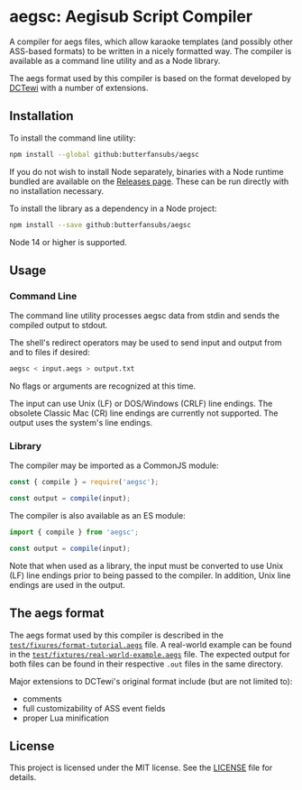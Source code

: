 # aegsc: Aegisub Script Compiler

A compiler for aegs files, which allow karaoke templates (and possibly other ASS-based formats) to be written in a nicely formatted way.
The compiler is available as a command line utility and as a Node library.

The aegs format used by this compiler is based on the format developed by [DCTewi][Aegisub-Helper] with a number of extensions.

[Aegisub-Helper]: https://github.com/DCTewi/Aegisub-Helper

## Installation

To install the command line utility:

```sh
npm install --global github:butterfansubs/aegsc
```

If you do not wish to install Node separately, binaries with a Node runtime bundled are available on the [Releases page][releases].
These can be run directly with no installation necessary.

[releases]: https://github.com/butterfansubs/aegsc/releases

To install the library as a dependency in a Node project:

```sh
npm install --save github:butterfansubs/aegsc
```

Node 14 or higher is supported.

## Usage

### Command Line

The command line utility processes aegsc data from stdin and sends the compiled output to stdout.

The shell's redirect operators may be used to send input and output from and to files if desired:

```sh
aegsc < input.aegs > output.txt
```

No flags or arguments are recognized at this time.

The input can use Unix (LF) or DOS/Windows (CRLF) line endings.
The obsolete Classic Mac (CR) line endings are currently not supported.
The output uses the system's line endings.

### Library

The compiler may be imported as a CommonJS module:

```javascript
const { compile } = require('aegsc');

const output = compile(input);
```

The compiler is also available as an ES module:

```javascript
import { compile } from 'aegsc';

const output = compile(input);
```

Note that when used as a library, the input must be converted to use Unix (LF) line endings prior to being passed to the compiler.
In addition, Unix line endings are used in the output.

## The aegs format

The aegs format used by this compiler is described in the [`test/fixures/format-tutorial.aegs`][format-tutorial] file.
A real-world example can be found in the [`test/fixtures/real-world-example.aegs`][real-world-example] file.
The expected output for both files can be found in their respective `.out` files in the same directory.

[format-tutorial]: test/fixtures/format-tutorial.aegs
[real-world-example]: test/fixtures/real-world-example.aegs

Major extensions to DCTewi's original format include (but are not limited to):

- comments
- full customizability of ASS event fields
- proper Lua minification

## License

This project is licensed under the MIT license.
See the [LICENSE][] file for details.

[LICENSE]: ./LICENSE
